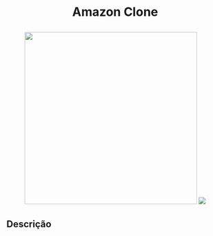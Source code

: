 <h1 align=center>Amazon Clone</h1>

<h2 align=center>
  <img src="https://i.imgur.com/lAuAA6H.jpg" width=400px/>
   <img src="https://i.imgur.com/onHgrex.jpg"/>
</h2>

<h2>Descrição</h2>
